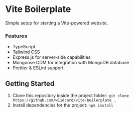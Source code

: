 # Vite Boilerplate

Simple setup for starting a Vite-powered website.

### Features

- TypeScript
- Tailwind CSS
- Express.js for server-side capabilities
- Mongoose ODM for integration with MongoDB database
- Prettier & ESLint support

## Getting Started

1. Clone this repository inside the project folder: `git clone https://github.com/w11dcard/vite-boilerplate .`
2. Install dependencies for the project: `npm install`
